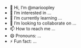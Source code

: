 - 👋 Hi, I’m @marioopley
- 👀 I’m interested in ...
- 🌱 I’m currently learning ...
- 💞️ I’m looking to collaborate on ...
- 📫 How to reach me ...
- 😄 Pronouns: ...
- ⚡ Fun fact: ...

<!---
marioopley/marioopley is a ✨ special ✨ repository because its `README.md` (this file) appears on your GitHub profile.
You can click the Preview link to take a look at your changes.
--->
